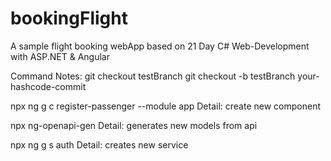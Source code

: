 # bookingFlight
A sample flight booking webApp based on 21 Day C# Web-Development with ASP.NET &amp; Angular

Command Notes:
git checkout testBranch
git checkout -b testBranch your-hashcode-commit

npx ng g c register-passenger --module app 
Detail: create new component

npx ng-openapi-gen 
Detail: generates new models from api

npx ng g s auth
Detail: creates new service
